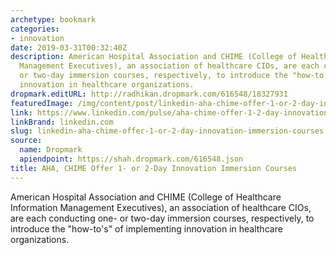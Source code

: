 ```yaml
---
archetype: bookmark
categories:
- innovation
date: 2019-03-31T00:32:40Z
description: American Hospital Association and CHIME (College of Healthcare Information
  Management Executives), an association of healthcare CIOs, are each conducting one-
  or two-day immersion courses, respectively, to introduce the "how-to's" of implementing
  innovation in healthcare organizations.
dropmark.editURL: http://radhikan.dropmark.com/616548/18327931
featuredImage: /img/content/post/linkedin-aha-chime-offer-1-or-2-day-innovation-immersion-courses
link: https://www.linkedin.com/pulse/aha-chime-offer-1-2-day-innovation-immersion-courses-mike-squires/
linkBrand: linkedin.com
slug: linkedin-aha-chime-offer-1-or-2-day-innovation-immersion-courses
source:
  name: Dropmark
  apiendpoint: https://shah.dropmark.com/616548.json
title: AHA, CHIME Offer 1- or 2-Day Innovation Immersion Courses
---
```

American Hospital Association and CHIME (College of Healthcare Information Management Executives), an association of healthcare CIOs, are each conducting one- or two-day immersion courses, respectively, to introduce the "how-to's" of implementing innovation in healthcare organizations. 